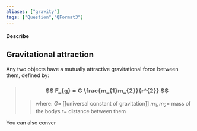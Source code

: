 ```yaml
---
aliases: ["gravity"]
tags: ["Question","QFormat3"]
---
```


#### Describe
## Gravitational attraction
Any two objects have a mutually attractive gravitational force between them, defined by:

> ### $$ F_{g} = G \frac{m_{1}m_{2}}{r^{2}} $$ 
>> where:
>> $G=$ [[universal constant of gravitation]]
>> $m_1,m_2=$ mass of the bodys
>> $r=$ distance between them

You can also conver